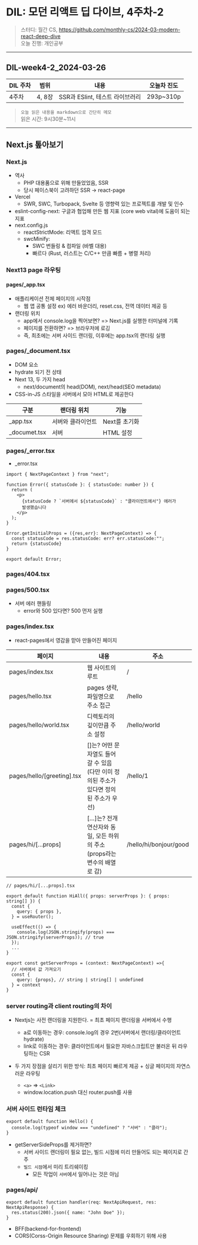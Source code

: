 # DIL: 모던 리액트 딥 다이브, 4주차-2

> 스터디: 월간 CS, https://github.com/monthly-cs/2024-03-modern-react-deep-dive  
> 오늘 진행: 개인공부

---

## DIL-week4-2_2024-03-26

| DIL 주차 | 범위   | 내용                            | 오늘차 진도 |
| -------- | ------ | ------------------------------- | ----------- |
| 4주차    | 4, 8장 | SSR과 ESlint, 테스트 라이브러리 | 293p~310p   |

> `오늘 읽은 내용을 markdown으로 간단히 메모`  
> 읽은 시간: 9시30분~11시

---

## Next.js 톺아보기

### Next.js

- 역사
  - PHP 대용품으로 위해 만들었었음, SSR
  - 당시 페이스북이 고려하던 SSR -> react-page
- Vercel
  - SWR, SWC, Turbopack, Svelte 등 영향력 있는 프로젝트를 개발 및 인수
- eslint-config-next: 구글과 협업해 만든 웹 지표 (core web vital)에 도움이 되는 지표
- next.config.js
  - reactStrictMode: 리액트 엄격 모드
  - swcMinify:
    - SWC 번들링 & 컴파일 (바벨 대용)
    - 빠르다 (Rust, 러스트는 C/C++ 만큼 빠름 + 병렬 처리)

### Next13 page 라우팅

#### pages/\_app.tsx

- 애플리케이션 전체 페이지의 시작점
  - 웹 앱 공통 설정 ex) 에러 바운더리, reset.css, 전역 데이터 제공 등
- 랜더링 위치
  - app에서 console.log을 찍어보면? => Next.js를 실행한 터미널에 기록
  - 페이지를 전환하면? => 브라우저에 로깅
  - 즉, 최초에는 서버 사이드 랜더링, 이후에는 app.tsx의 랜더링 실행

### pages/\_document.tsx

- DOM 요소
- hydrate 되기 전 상태
- Next 13, 두 가지 head
  - next/document의 head(DOM), next/head(SEO metadata)
- CSS-in-JS 스타일을 서버에서 모아 HTML로 제공한다

| 구분          | 랜더링 위치       | 기능          |
| ------------- | ----------------- | ------------- |
| \_app.tsx     | 서버와 클라이언트 | Next를 초기화 |
| \_documet.tsx | 서버              | HTML 설정     |

### pages/\_error.tsx

- \_error.tsx

```tsx
import { NextPageContext } from "next";

function Error({ statusCode }: { statusCode: number }) {
  return (
    <p>
      {statusCode ? `서버에서 ${statusCode}` : "클라이언트에서"} 에러가
      발생했습니다
    </p>
  );
}

Error.getInitialProps = ({res,err}: NextPageContext) => {
  const statusCode = res.statusCode: err? err.statusCode:"";
  return {statusCode}
}

export default Error;
```

### pages/404.tsx

### pages/500.tsx

- 서버 에러 핸들링
  - error와 500 있다면? 500 먼저 실행

### pages/index.tsx

- react-pages에서 영감을 맏아 만들어진 페이지

| 페이지                     | 내용                                                                                         | 주소                   |
| -------------------------- | -------------------------------------------------------------------------------------------- | ---------------------- |
| pages/index.tsx            | 웹 사이트의 루트                                                                             | /                      |
| pages/hello.tsx            | pages 생략, 파일명으로 주소 접근                                                             | /hello                 |
| pages/hello/world.tsx      | 디렉토리의 깊이만큼 주소 설정                                                                | /hello/world           |
| pages/hello/[greeting].tsx | []는? 어떤 문자열도 들어갈 수 있음 <br/> (다만 이미 정의된 주소가 있다면 정의된 주소가 우선) | /hello/1               |
| pages/hi/[…props]          | […]는? 전개 연산자와 동일, 모든 하위의 주소 (props라는 변수의 배열로 감)                     | /hello/hi/bonjour/good |

```tsx
// pages/hi/[...props].tsx

export default function HiAll({ props: serverProps }: { props: string[] }) {
  const {
    query: { props },
  } = useRouter();

  useEffect(() => {
    console.log(JSON.stringify(props) === JSON.stringify(serverProps)); // true
  });
  ...
}

export const getServerProps = (context: NextPageContext) =>{
  // 서버에서 값 가져오기
  const {
    query: {props}, // string | string[] | undefined
  } = context
}
```

### server routing과 client routing의 차이

- Nextjs는 사전 랜더링을 지원한다. = 최초 페이지 랜더링을 서버에서 수행
  - a로 이동하는 경우: console.log의 경우 2번(서버에서 랜더링/클라이언트 hydrate)
  - link로 이동하는 경우: 클라이언트에서 필요한 자바스크립트만 불러온 뒤 라우팅하는 CSR
- 두 가지 장점을 살리기 위한 방식: 최초 페이지 빠르게 제공 + 싱글 페이지의 자연스러운 라우팅

  - `<a>` => `<Link>`
  - window.location.push 대신 router.push를 사용

### 서버 사이드 런타임 체크

```tsx
export default function Hello() {
  console.log(typeof window === "undefined" ? "서버" : "클라");
}
```

- getServerSideProps를 제거하면?
  - 서버 사이드 랜더링이 필요 없는, 빌드 시점에 미리 만들어도 되는 페이지로 간주
  - `빌드 시점`에서 미리 트리쉐이킹
    - 모든 작업이 `서버`에서 일어나는 것은 아님

### pages/api/

```tsx
export default function handler(req: NextApiRequest, res: NextApiResponse) {
  res.status(200).json({ name: "John Doe" });
}
```

- BFF(backend-for-frontend)
- CORS(Corss-Origin Resource Sharing) 문제를 우회하기 위해 사용
